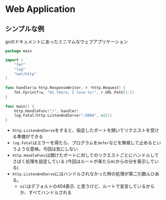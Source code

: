 # Web Application

## シンプルな例

goのドキュメントにあったミニマムなウェブアプリケーション

```go:main.go
package main

import (
	"fmt"
	"log"
	"net/http"
)
			
func handler(w http.ResponseWriter, r *http.Request) {
	fmt.Fprintf(w, "Hi there, I love %s!", r.URL.Path[1:])
}
				
func main() {
	http.HandleFunc("/", handler)
	log.Fatal(http.ListenAndServe(":8080", nil))
}
```

- `http.ListenAndServe`をすると、指定したポートを開いてリクエストを受ける準備ができる
- `log.Fatal`はエラーを得たら、プログラムを`defer`などを無視して止めるというような意味。今回は気にしない
- `http.HandleFunc`は開けたポートに対してのリクエストごとにハンドルしてさばく処理を設定している (今回はルートが来たら`Hi`からの分を表示している)
- `http.ListenAndServe`にはハンドルされなかった時の処理が第二引数んひある。
  - `nil`はデフォルトの404表示. と思うけど、ルートで宣言しているからか、すべてハンドルされる
